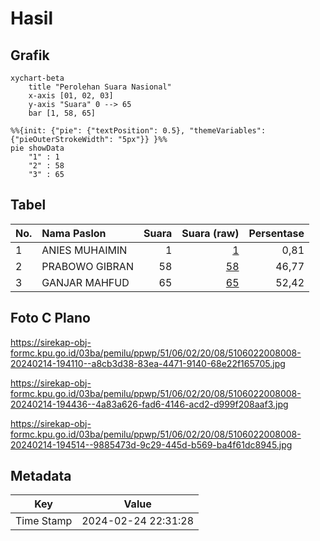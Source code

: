 # Hasil

## Grafik

```mermaid
xychart-beta
    title "Perolehan Suara Nasional"
    x-axis [01, 02, 03]
    y-axis "Suara" 0 --> 65
    bar [1, 58, 65]
```

```mermaid
%%{init: {"pie": {"textPosition": 0.5}, "themeVariables": {"pieOuterStrokeWidth": "5px"}} }%%
pie showData
    "1" : 1
    "2" : 58
    "3" : 65
```

## Tabel

| No. | Nama Paslon    | Suara | Suara (raw) | Persentase |
|:--- |:-------------- | -----:| -----------:| ----------:|
| 1   | ANIES MUHAIMIN | 1     | [1][p-1]    | 0,81       |
| 2   | PRABOWO GIBRAN | 58    | [58][p-2]   | 46,77      |
| 3   | GANJAR MAHFUD  | 65    | [65][p-3]   | 52,42      |


[p-1]: https://github.com/gigit-pemilu/pemilu-2024/blob/main/pilpres/hitung-suara/sub/51-bali/sub/06-bangli/sub/02-bangli/sub/2008-pengotan/sub/008-tps/sub/paslon-1.txt
[p-2]: https://github.com/gigit-pemilu/pemilu-2024/blob/main/pilpres/hitung-suara/sub/51-bali/sub/06-bangli/sub/02-bangli/sub/2008-pengotan/sub/008-tps/sub/paslon-2.txt
[p-3]: https://github.com/gigit-pemilu/pemilu-2024/blob/main/pilpres/hitung-suara/sub/51-bali/sub/06-bangli/sub/02-bangli/sub/2008-pengotan/sub/008-tps/sub/paslon-3.txt

## Foto C Plano

https://sirekap-obj-formc.kpu.go.id/03ba/pemilu/ppwp/51/06/02/20/08/5106022008008-20240214-194110--a8cb3d38-83ea-4471-9140-68e22f165705.jpg

https://sirekap-obj-formc.kpu.go.id/03ba/pemilu/ppwp/51/06/02/20/08/5106022008008-20240214-194436--4a83a626-fad6-4146-acd2-d999f208aaf3.jpg

https://sirekap-obj-formc.kpu.go.id/03ba/pemilu/ppwp/51/06/02/20/08/5106022008008-20240214-194514--9885473d-9c29-445d-b569-ba4f61dc8945.jpg


## Metadata

| Key        | Value               |
| ---------- | ------------------- |
| Time Stamp | 2024-02-24 22:31:28 |




